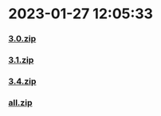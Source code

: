 # 2023-01-27 12:05:33

### [3.0.zip](https://raw.githubusercontent.com/Sam5440/Genshin_Impact_Teleport_Files/main/Genshin_Impact_Teleport/ManualCollectPoint/SpecialItems/Dendroculus/3.0.zip)

### [3.1.zip](https://raw.githubusercontent.com/Sam5440/Genshin_Impact_Teleport_Files/main/Genshin_Impact_Teleport/ManualCollectPoint/SpecialItems/Dendroculus/3.1.zip)

### [3.4.zip](https://raw.githubusercontent.com/Sam5440/Genshin_Impact_Teleport_Files/main/Genshin_Impact_Teleport/ManualCollectPoint/SpecialItems/Dendroculus/3.4.zip)

### [all.zip](https://raw.githubusercontent.com/Sam5440/Genshin_Impact_Teleport_Files/main/Genshin_Impact_Teleport/ManualCollectPoint/SpecialItems/Dendroculus/all.zip)

